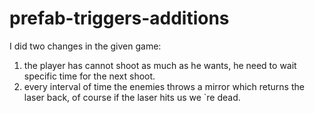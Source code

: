 # prefab-triggers-additions
I did two changes in the given game:
1) the player has cannot shoot as much as he wants, he need to wait specific time for the next shoot.
2) every interval of time the enemies throws a mirror which returns the laser back, of course if the laser hits us we `re dead. 
